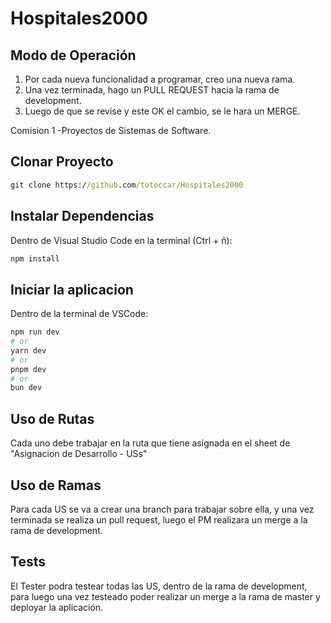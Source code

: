 
# Hospitales2000

## Modo de Operación
1. Por cada nueva funcionalidad a programar, creo una nueva rama.
2. Una vez terminada, hago un PULL REQUEST hacia la rama de development.
3. Luego de que se revise y este OK el cambio, se le hara un MERGE.

Comision 1  -Proyectos de Sistemas de Software.

## Clonar Proyecto

```cmd
git clone https://github.com/totoccar/Hospitales2000

```

## Instalar Dependencias

Dentro de Visual Studio Code en la terminal (Ctrl + ñ):

```bash
npm install
```

## Iniciar la aplicacion

Dentro de la terminal de VSCode:

```bash
npm run dev
# or
yarn dev
# or
pnpm dev
# or
bun dev
```

## Uso de Rutas 
Cada uno debe trabajar en la ruta que tiene asignada en el sheet de "Asignacion de Desarrollo - USs"

## Uso de Ramas
Para cada US se va a crear una branch para trabajar sobre ella, y una vez terminada se realiza un pull request, luego el PM realizara un merge a la rama de development.

## Tests
El Tester podra testear todas las US, dentro de la rama de development, para luego una vez testeado poder realizar un merge a la rama de master y deployar la aplicación.

